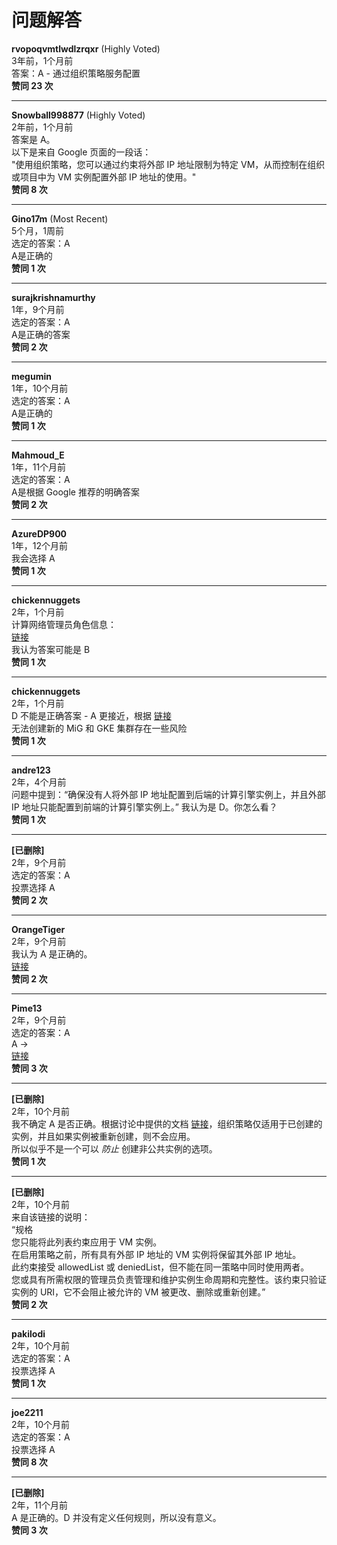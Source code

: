 # 问题解答

**rvopoqvmtlwdlzrqxr** (Highly Voted)    
3年前，1个月前    
答案：A - 通过组织策略服务配置  
**赞同 23 次**

---

**Snowball998877** (Highly Voted)    
2年前，1个月前    
答案是 A。    
以下是来自 Google 页面的一段话：  
"使用组织策略，您可以通过约束将外部 IP 地址限制为特定 VM，从而控制在组织或项目中为 VM 实例配置外部 IP 地址的使用。"  
**赞同 8 次**

---

**Gino17m** (Most Recent)    
5个月，1周前    
选定的答案：A    
A是正确的  
**赞同 1 次**

---

**surajkrishnamurthy**    
1年，9个月前    
选定的答案：A    
A是正确的答案  
**赞同 2 次**

---

**megumin**    
1年，10个月前    
选定的答案：A    
A是正确的  
**赞同 1 次**

---

**Mahmoud_E**    
1年，11个月前    
选定的答案：A    
A是根据 Google 推荐的明确答案  
**赞同 2 次**

---

**AzureDP900**    
1年，12个月前    
我会选择 A  
**赞同 1 次**

---

**chickennuggets**    
2年，1个月前    
计算网络管理员角色信息：  
[链接](https://cloud.google.com/compute/docs/access/iam#compute.networkAdmin)    
我认为答案可能是 B  
**赞同 1 次**

---

**chickennuggets**    
2年，1个月前    
D 不能是正确答案 - A 更接近，根据 [链接](https://cloud.google.com/compute/docs/ip-addresses/reserve-static-external-ip-address#disableexternalip)    
无法创建新的 MiG 和 GKE 集群存在一些风险  
**赞同 1 次**

---

**andre123**    
2年，4个月前    
问题中提到：“确保没有人将外部 IP 地址配置到后端的计算引擎实例上，并且外部 IP 地址只能配置到前端的计算引擎实例上。” 我认为是 D。你怎么看？  
**赞同 1 次**

---

**[已删除]**    
2年，9个月前    
选定的答案：A    
投票选择 A  
**赞同 2 次**

---

**OrangeTiger**    
2年，9个月前    
我认为 A 是正确的。  
[链接](https://cloud.google.com/blog/ja/products/identity-security/limiting-public-ips-google-cloud)  
**赞同 2 次**

---

**Pime13**    
2年，9个月前    
选定的答案：A    
A ->  
[链接](https://cloud.google.com/compute/docs/ip-addresses/reserve-static-external-ip-address#disableexternalip)  
**赞同 3 次**

---

**[已删除]**    
2年，10个月前    
我不确定 A 是否正确。根据讨论中提供的文档 [链接](https://cloud.google.com/compute/docs/ip-addresses/reserve-static-external-ip-address#disableexternalip)，组织策略仅适用于已创建的实例，并且如果实例被重新创建，则不会应用。    
所以似乎不是一个可以 *防止* 创建非公共实例的选项。  
**赞同 1 次**

---

**[已删除]**    
2年，10个月前    
来自该链接的说明：  
“规格    
您只能将此列表约束应用于 VM 实例。    
在启用策略之前，所有具有外部 IP 地址的 VM 实例将保留其外部 IP 地址。    
此约束接受 allowedList 或 deniedList，但不能在同一策略中同时使用两者。    
您或具有所需权限的管理员负责管理和维护实例生命周期和完整性。该约束只验证实例的 URI，它不会阻止被允许的 VM 被更改、删除或重新创建。”  
**赞同 2 次**

---

**pakilodi**    
2年，10个月前    
选定的答案：A    
投票选择 A  
**赞同 1 次**

---

**joe2211**    
2年，10个月前    
选定的答案：A    
投票选择 A  
**赞同 8 次**

---

**[已删除]**    
2年，11个月前    
A 是正确的。D 并没有定义任何规则，所以没有意义。  
**赞同 3 次**

